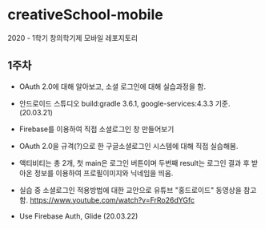 # creativeSchool-mobile
2020 - 1학기 창의학기제 모바일 레포지토리

## 1주차
- OAuth 2.0에 대해 알아보고, 소셜 로그인에 대해 실습과정을 함.
- 안드로이드 스튜디오 build:gradle 3.6.1, google-services:4.3.3 기준. 
(20.03.21)

- Firebase를 이용하여 직접 소셜로그인 창 만들어보기
- OAuth 2.0을 규격(?)으로 한 구글소셜로그인 시스템에 대해 직접 실습해봄.
- 액티비티는 총 2개, 첫 main은 로그인 버튼이며 두번째 result는 로그인 결과 후 받아온 정보를 이용하여 프로필이미지와 닉네임을 띄움.
- 실습 중 소셜로그인 적용방법에 대한 교안으로 유튜브 "홍드로이드" 동영상을 참고함.
https://www.youtube.com/watch?v=FrRo26dYGfc
- Use Firebase Auth, Glide
(20.03.22)
